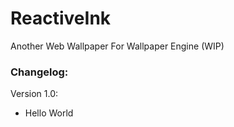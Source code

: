 # ReactiveInk

Another Web Wallpaper For Wallpaper Engine (WIP)

### Changelog:

Version 1.0:
- Hello World